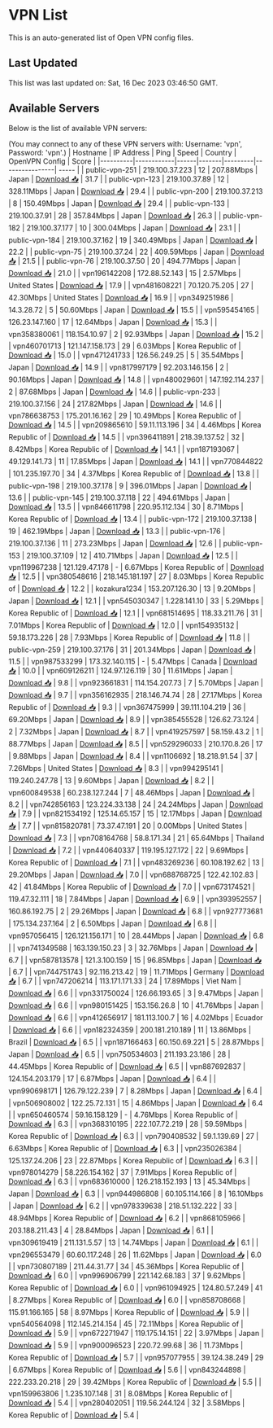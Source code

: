 # VPN List

This is an auto-generated list of Open VPN config files.

## Last Updated

This list was last updated on: Sat, 16 Dec 2023 03:46:50 GMT.

## Available Servers

Below is the list of available VPN servers:

(You may connect to any of these VPN servers with: Username: 'vpn', Password: 'vpn'.)
| Hostname | IP Address | Ping | Speed | Country | OpenVPN Config | Score |
|----------|------------|------|-------|---------|----------------| ----- |
| public-vpn-251 | 219.100.37.223 | 12 | 207.88Mbps | Japan | [Download 📥](./configs/server_0_JP.ovpn) | 31.7 |
| public-vpn-123 | 219.100.37.89 | 12 | 328.11Mbps | Japan | [Download 📥](./configs/server_1_JP.ovpn) | 29.4 |
| public-vpn-200 | 219.100.37.213 | 8 | 150.49Mbps | Japan | [Download 📥](./configs/server_2_JP.ovpn) | 29.4 |
| public-vpn-133 | 219.100.37.91 | 28 | 357.84Mbps | Japan | [Download 📥](./configs/server_3_JP.ovpn) | 26.3 |
| public-vpn-182 | 219.100.37.177 | 10 | 300.04Mbps | Japan | [Download 📥](./configs/server_4_JP.ovpn) | 23.1 |
| public-vpn-184 | 219.100.37.162 | 19 | 340.49Mbps | Japan | [Download 📥](./configs/server_5_JP.ovpn) | 22.2 |
| public-vpn-75 | 219.100.37.24 | 22 | 409.59Mbps | Japan | [Download 📥](./configs/server_6_JP.ovpn) | 21.5 |
| public-vpn-76 | 219.100.37.50 | 20 | 494.77Mbps | Japan | [Download 📥](./configs/server_7_JP.ovpn) | 21.0 |
| vpn196142208 | 172.88.52.143 | 15 | 2.57Mbps | United States | [Download 📥](./configs/server_8_US.ovpn) | 17.9 |
| vpn481608221 | 70.120.75.205 | 27 | 42.30Mbps | United States | [Download 📥](./configs/server_9_US.ovpn) | 16.9 |
| vpn349251986 | 14.3.28.72 | 5 | 50.60Mbps | Japan | [Download 📥](./configs/server_10_JP.ovpn) | 15.5 |
| vpn595454165 | 126.23.147.160 | 17 | 12.64Mbps | Japan | [Download 📥](./configs/server_11_JP.ovpn) | 15.3 |
| vpn358380061 | 118.154.10.97 | 2 | 92.93Mbps | Japan | [Download 📥](./configs/server_12_JP.ovpn) | 15.2 |
| vpn460701713 | 121.147.158.173 | 29 | 6.03Mbps | Korea Republic of | [Download 📥](./configs/server_13_KR.ovpn) | 15.0 |
| vpn471241733 | 126.56.249.25 | 5 | 35.54Mbps | Japan | [Download 📥](./configs/server_14_JP.ovpn) | 14.9 |
| vpn817997179 | 92.203.146.156 | 2 | 90.16Mbps | Japan | [Download 📥](./configs/server_15_JP.ovpn) | 14.8 |
| vpn480029601 | 147.192.114.237 | 2 | 87.68Mbps | Japan | [Download 📥](./configs/server_16_JP.ovpn) | 14.6 |
| public-vpn-233 | 219.100.37.156 | 24 | 217.82Mbps | Japan | [Download 📥](./configs/server_17_JP.ovpn) | 14.6 |
| vpn786638753 | 175.201.16.162 | 29 | 10.49Mbps | Korea Republic of | [Download 📥](./configs/server_18_KR.ovpn) | 14.5 |
| vpn209865610 | 59.11.113.196 | 34 | 4.46Mbps | Korea Republic of | [Download 📥](./configs/server_19_KR.ovpn) | 14.5 |
| vpn396411891 | 218.39.137.52 | 32 | 8.42Mbps | Korea Republic of | [Download 📥](./configs/server_20_KR.ovpn) | 14.1 |
| vpn187193067 | 49.129.141.73 | 11 | 17.85Mbps | Japan | [Download 📥](./configs/server_21_JP.ovpn) | 14.1 |
| vpn770844822 | 101.235.197.70 | 34 | 4.37Mbps | Korea Republic of | [Download 📥](./configs/server_22_KR.ovpn) | 13.8 |
| public-vpn-198 | 219.100.37.178 | 9 | 396.01Mbps | Japan | [Download 📥](./configs/server_23_JP.ovpn) | 13.6 |
| public-vpn-145 | 219.100.37.118 | 22 | 494.61Mbps | Japan | [Download 📥](./configs/server_24_JP.ovpn) | 13.5 |
| vpn846611798 | 220.95.112.134 | 30 | 8.71Mbps | Korea Republic of | [Download 📥](./configs/server_25_KR.ovpn) | 13.4 |
| public-vpn-172 | 219.100.37.138 | 19 | 462.19Mbps | Japan | [Download 📥](./configs/server_26_JP.ovpn) | 13.3 |
| public-vpn-176 | 219.100.37.136 | 11 | 273.23Mbps | Japan | [Download 📥](./configs/server_27_JP.ovpn) | 12.6 |
| public-vpn-153 | 219.100.37.109 | 12 | 410.71Mbps | Japan | [Download 📥](./configs/server_28_JP.ovpn) | 12.5 |
| vpn119967238 | 121.129.47.178 | - | 6.67Mbps | Korea Republic of | [Download 📥](./configs/server_29_KR.ovpn) | 12.5 |
| vpn380548616 | 218.145.181.197 | 27 | 8.03Mbps | Korea Republic of | [Download 📥](./configs/server_30_KR.ovpn) | 12.2 |
| kozakura1234 | 153.207.126.30 | 13 | 9.20Mbps | Japan | [Download 📥](./configs/server_31_JP.ovpn) | 12.1 |
| vpn545030347 | 1.228.141.10 | 33 | 5.29Mbps | Korea Republic of | [Download 📥](./configs/server_32_KR.ovpn) | 12.1 |
| vpn681514695 | 118.33.211.76 | 31 | 7.01Mbps | Korea Republic of | [Download 📥](./configs/server_33_KR.ovpn) | 12.0 |
| vpn154935132 | 59.18.173.226 | 28 | 7.93Mbps | Korea Republic of | [Download 📥](./configs/server_34_KR.ovpn) | 11.8 |
| public-vpn-259 | 219.100.37.176 | 31 | 201.34Mbps | Japan | [Download 📥](./configs/server_35_JP.ovpn) | 11.5 |
| vpn987533299 | 173.32.140.115 | - | 5.47Mbps | Canada | [Download 📥](./configs/server_36_CA.ovpn) | 10.0 |
| vpn609126211 | 124.97.126.119 | 30 | 11.61Mbps | Japan | [Download 📥](./configs/server_37_JP.ovpn) | 9.8 |
| vpn923661831 | 114.154.207.73 | 7 | 5.70Mbps | Japan | [Download 📥](./configs/server_38_JP.ovpn) | 9.7 |
| vpn356162935 | 218.146.74.74 | 28 | 27.17Mbps | Korea Republic of | [Download 📥](./configs/server_39_KR.ovpn) | 9.3 |
| vpn367475999 | 39.111.104.219 | 36 | 69.20Mbps | Japan | [Download 📥](./configs/server_40_JP.ovpn) | 8.9 |
| vpn385455528 | 126.62.73.124 | 2 | 7.32Mbps | Japan | [Download 📥](./configs/server_41_JP.ovpn) | 8.7 |
| vpn419257597 | 58.159.43.2 | 1 | 88.77Mbps | Japan | [Download 📥](./configs/server_42_JP.ovpn) | 8.5 |
| vpn529296033 | 210.170.8.26 | 17 | 9.88Mbps | Japan | [Download 📥](./configs/server_43_JP.ovpn) | 8.4 |
| vpn1106692 | 18.218.91.54 | 37 | 7.26Mbps | United States | [Download 📥](./configs/server_44_US.ovpn) | 8.3 |
| vpn994295141 | 119.240.247.78 | 13 | 9.60Mbps | Japan | [Download 📥](./configs/server_45_JP.ovpn) | 8.2 |
| vpn600849538 | 60.238.127.244 | 7 | 48.46Mbps | Japan | [Download 📥](./configs/server_46_JP.ovpn) | 8.2 |
| vpn742856163 | 123.224.33.138 | 24 | 24.24Mbps | Japan | [Download 📥](./configs/server_47_JP.ovpn) | 7.9 |
| vpn821534192 | 125.14.65.157 | 15 | 12.17Mbps | Japan | [Download 📥](./configs/server_48_JP.ovpn) | 7.7 |
| vpn815820781 | 73.37.47.191 | 20 | 0.00Mbps | United States | [Download 📥](./configs/server_49_US.ovpn) | 7.3 |
| vpn708164768 | 58.8.171.34 | 21 | 65.64Mbps | Thailand | [Download 📥](./configs/server_50_TH.ovpn) | 7.2 |
| vpn440640337 | 119.195.127.172 | 22 | 9.69Mbps | Korea Republic of | [Download 📥](./configs/server_51_KR.ovpn) | 7.1 |
| vpn483269236 | 60.108.192.62 | 13 | 29.20Mbps | Japan | [Download 📥](./configs/server_52_JP.ovpn) | 7.0 |
| vpn688768725 | 122.42.102.83 | 42 | 41.84Mbps | Korea Republic of | [Download 📥](./configs/server_53_KR.ovpn) | 7.0 |
| vpn673174521 | 119.47.32.111 | 18 | 7.84Mbps | Japan | [Download 📥](./configs/server_54_JP.ovpn) | 6.9 |
| vpn393952557 | 160.86.192.75 | 2 | 29.26Mbps | Japan | [Download 📥](./configs/server_55_JP.ovpn) | 6.8 |
| vpn927773681 | 175.134.237.164 | 2 | 6.50Mbps | Japan | [Download 📥](./configs/server_56_JP.ovpn) | 6.8 |
| vpn957056415 | 126.121.156.171 | 10 | 28.44Mbps | Japan | [Download 📥](./configs/server_57_JP.ovpn) | 6.8 |
| vpn741349588 | 163.139.150.23 | 3 | 32.76Mbps | Japan | [Download 📥](./configs/server_58_JP.ovpn) | 6.7 |
| vpn587813578 | 121.3.100.159 | 15 | 96.85Mbps | Japan | [Download 📥](./configs/server_59_JP.ovpn) | 6.7 |
| vpn744751743 | 92.116.213.42 | 19 | 11.71Mbps | Germany | [Download 📥](./configs/server_60_DE.ovpn) | 6.7 |
| vpn747206214 | 113.171.171.33 | 24 | 17.89Mbps | Viet Nam | [Download 📥](./configs/server_61_VN.ovpn) | 6.6 |
| vpn331750024 | 126.66.193.65 | 3 | 9.47Mbps | Japan | [Download 📥](./configs/server_62_JP.ovpn) | 6.6 |
| vpn980151425 | 153.156.26.8 | 10 | 41.76Mbps | Japan | [Download 📥](./configs/server_63_JP.ovpn) | 6.6 |
| vpn412656917 | 181.113.100.7 | 16 | 4.02Mbps | Ecuador | [Download 📥](./configs/server_64_EC.ovpn) | 6.6 |
| vpn182324359 | 200.181.210.189 | 11 | 13.86Mbps | Brazil | [Download 📥](./configs/server_65_BR.ovpn) | 6.5 |
| vpn187166463 | 60.150.69.221 | 5 | 28.87Mbps | Japan | [Download 📥](./configs/server_66_JP.ovpn) | 6.5 |
| vpn750534603 | 211.193.23.186 | 28 | 44.45Mbps | Korea Republic of | [Download 📥](./configs/server_67_KR.ovpn) | 6.5 |
| vpn887692837 | 124.154.203.179 | 17 | 6.87Mbps | Japan | [Download 📥](./configs/server_68_JP.ovpn) | 6.4 |
| vpn990698171 | 126.79.122.239 | 7 | 8.28Mbps | Japan | [Download 📥](./configs/server_69_JP.ovpn) | 6.4 |
| vpn506908002 | 122.25.72.131 | 15 | 4.86Mbps | Japan | [Download 📥](./configs/server_70_JP.ovpn) | 6.4 |
| vpn650460574 | 59.16.158.129 | - | 4.76Mbps | Korea Republic of | [Download 📥](./configs/server_71_KR.ovpn) | 6.3 |
| vpn368310195 | 222.107.72.219 | 28 | 59.59Mbps | Korea Republic of | [Download 📥](./configs/server_72_KR.ovpn) | 6.3 |
| vpn790408532 | 59.1.139.69 | 27 | 6.63Mbps | Korea Republic of | [Download 📥](./configs/server_73_KR.ovpn) | 6.3 |
| vpn235026384 | 125.137.24.206 | 23 | 22.87Mbps | Korea Republic of | [Download 📥](./configs/server_74_KR.ovpn) | 6.3 |
| vpn978014279 | 58.226.154.162 | 37 | 7.91Mbps | Korea Republic of | [Download 📥](./configs/server_75_KR.ovpn) | 6.3 |
| vpn683610000 | 126.218.152.193 | 13 | 45.34Mbps | Japan | [Download 📥](./configs/server_76_JP.ovpn) | 6.3 |
| vpn944986808 | 60.105.114.166 | 8 | 16.10Mbps | Japan | [Download 📥](./configs/server_77_JP.ovpn) | 6.2 |
| vpn978339638 | 218.51.132.222 | 33 | 48.94Mbps | Korea Republic of | [Download 📥](./configs/server_78_KR.ovpn) | 6.2 |
| vpn868105966 | 203.188.211.43 | 4 | 28.84Mbps | Japan | [Download 📥](./configs/server_79_JP.ovpn) | 6.1 |
| vpn309619419 | 211.131.5.57 | 13 | 14.74Mbps | Japan | [Download 📥](./configs/server_80_JP.ovpn) | 6.1 |
| vpn296553479 | 60.60.117.248 | 26 | 11.62Mbps | Japan | [Download 📥](./configs/server_81_JP.ovpn) | 6.0 |
| vpn730807189 | 211.44.31.77 | 34 | 45.36Mbps | Korea Republic of | [Download 📥](./configs/server_82_KR.ovpn) | 6.0 |
| vpn996906799 | 221.142.68.183 | 37 | 9.62Mbps | Korea Republic of | [Download 📥](./configs/server_83_KR.ovpn) | 6.0 |
| vpn961094925 | 124.80.57.249 | 41 | 8.27Mbps | Korea Republic of | [Download 📥](./configs/server_84_KR.ovpn) | 6.0 |
| vpn858708668 | 115.91.166.165 | 58 | 8.97Mbps | Korea Republic of | [Download 📥](./configs/server_85_KR.ovpn) | 5.9 |
| vpn540564098 | 112.145.214.154 | 45 | 72.11Mbps | Korea Republic of | [Download 📥](./configs/server_86_KR.ovpn) | 5.9 |
| vpn672271947 | 119.175.14.151 | 22 | 3.97Mbps | Japan | [Download 📥](./configs/server_87_JP.ovpn) | 5.9 |
| vpn900096523 | 220.72.99.68 | 36 | 11.73Mbps | Korea Republic of | [Download 📥](./configs/server_88_KR.ovpn) | 5.7 |
| vpn957077955 | 39.124.38.249 | 29 | 6.67Mbps | Korea Republic of | [Download 📥](./configs/server_89_KR.ovpn) | 5.6 |
| vpn843244898 | 222.233.20.218 | 29 | 39.42Mbps | Korea Republic of | [Download 📥](./configs/server_90_KR.ovpn) | 5.5 |
| vpn159963806 | 1.235.107.148 | 31 | 8.08Mbps | Korea Republic of | [Download 📥](./configs/server_91_KR.ovpn) | 5.4 |
| vpn280402051 | 119.56.244.124 | 32 | 3.58Mbps | Korea Republic of | [Download 📥](./configs/server_92_KR.ovpn) | 5.4 |
